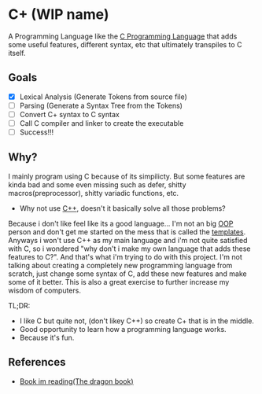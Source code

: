 # C+ (WIP name)

A Programming Language like the [C Programming Language](https://en.wikipedia.org/wiki/C_(programming_language)) that adds some useful features, different syntax, etc that ultimately transpiles to C itself.

## Goals

- [x] Lexical Analysis (Generate Tokens from source file)
- [ ] Parsing (Generate a Syntax Tree from the Tokens)
- [ ] Convert C+ syntax to C syntax
- [ ] Call C compiler and linker to create the executable
- [ ] Success!!!

## Why?

I mainly program using C because of its simpilicty. But some features are kinda bad and some even missing such as defer, shitty macros(preprocessor), shitty variadic functions, etc.

- Why not use [C++](https://en.wikipedia.org/wiki/C%2B%2B), doesn't it basically solve all those problems?

Because i don't like feel like its a good language... I'm not an big [OOP](https://en.wikipedia.org/wiki/Object-oriented_programming) person and don't get me started on the mess that is called the [templates](https://en.wikipedia.org/wiki/Template_(C%2B%2B)). Anyways i won't use C++ as my main language and i'm not quite satisfied with C, so i wondered "why don't i make my own language that adds these features to C?". And that's what i'm trying to do with this project. I'm not talking about creating a completely new programming language from scratch, just change some syntax of C, add these new features and make some of it better. This is also a great exercise to further increase my wisdom of computers.

TL;DR:
- I like C but quite not, (don't likey C++) so create C+ that is in the middle.
- Good opportunity to learn how a programming language works.
- Because it's fun.

## References

- [Book im reading(The dragon book)](https://drive.google.com/file/d/0B1MogsyNAsj9elVzQWR5NWVTSVE/view?pli=1&resourcekey=0-zoBDMpzTafr6toxDuQLNUg)
